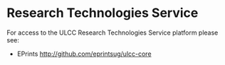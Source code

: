 # Research Technologies Service

For access to the ULCC Research Technologies Service platform please see:

* EPrints http://github.com/eprintsug/ulcc-core
